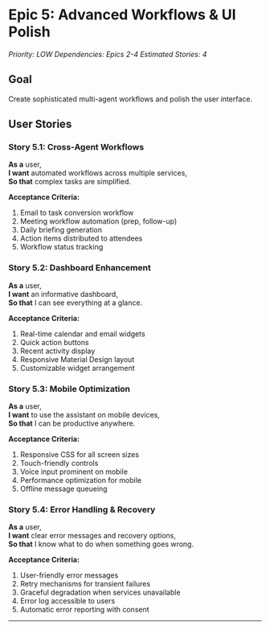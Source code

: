 # **Epic 5: Advanced Workflows & UI Polish**
*Priority: LOW*
*Dependencies: Epics 2-4*
*Estimated Stories: 4*

## Goal
Create sophisticated multi-agent workflows and polish the user interface.

## User Stories

### Story 5.1: Cross-Agent Workflows
**As a** user,  
**I want** automated workflows across multiple services,  
**So that** complex tasks are simplified.

**Acceptance Criteria:**
1. Email to task conversion workflow
2. Meeting workflow automation (prep, follow-up)
3. Daily briefing generation
4. Action items distributed to attendees
5. Workflow status tracking

### Story 5.2: Dashboard Enhancement
**As a** user,  
**I want** an informative dashboard,  
**So that** I can see everything at a glance.

**Acceptance Criteria:**
1. Real-time calendar and email widgets
2. Quick action buttons
3. Recent activity display
4. Responsive Material Design layout
5. Customizable widget arrangement

### Story 5.3: Mobile Optimization
**As a** user,  
**I want** to use the assistant on mobile devices,  
**So that** I can be productive anywhere.

**Acceptance Criteria:**
1. Responsive CSS for all screen sizes
2. Touch-friendly controls
3. Voice input prominent on mobile
4. Performance optimization for mobile
5. Offline message queueing

### Story 5.4: Error Handling & Recovery
**As a** user,  
**I want** clear error messages and recovery options,  
**So that** I know what to do when something goes wrong.

**Acceptance Criteria:**
1. User-friendly error messages
2. Retry mechanisms for transient failures
3. Graceful degradation when services unavailable
4. Error log accessible to users
5. Automatic error reporting with consent

---
